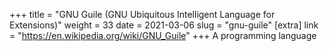 +++
title = "GNU Guile (GNU Ubiquitous Intelligent Language for Extensions)"
weight = 33
date = 2021-03-06
slug = "gnu-guile"
[extra]
link = "https://en.wikipedia.org/wiki/GNU_Guile"
+++
A programming language

